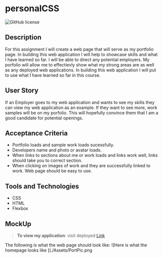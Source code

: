 # personalCSS
![GitHub license](https://img.shields.io/badge/license-MIT-pink.svg) 

## Description
For this assignment I will create a web page that will serve as my portfolio page. In building this web application I will help to showcase skills and what I have learned so far. I will be able to direct any potential employers. My porfolio will allow me to effectievly  show what my strong areas are as well as any deployed web applications. In building this web application I will put to use what I have learned so far in this course.

## User Story
If an Employer goes to my web application and wants to see my skills they can view my web application as an example. If they want to see more, work samples will be on my porfolio. This will hopefully convince them that I am a good candidate for potential openings.

## Acceptance Criteria
- Portfolio loads and sample work loads sucessfully. 
- Developers name and photo or avatar loads. 
- When links to sections about me or work loads and links work well, links should take you to correct section.
- When clicking on images of work and they are successfully linked to work. Web page should be easy to use.

## Tools and Technologies
- CSS
- HTML
- Flexbox

## MockUp
> **To view my application**: visit deployed [Link](https://marissanancy.github.io/personalCSS/)

The following is what the web page should look like:
![Here is what the homepage looks like ](./Assets/PortPic.png